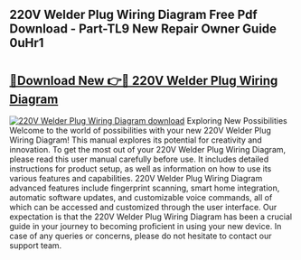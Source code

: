 ## 220V Welder Plug Wiring Diagram Free Pdf Download - Part-TL9 New Repair Owner Guide 0uHr1

# <h2><a href="http://dfsl1q2.blite.top/?on=220V+Welder+Plug+Wiring+Diagram">🔗Download New 👉🔴 220V Welder Plug Wiring Diagram</a></h2>

[![220V Welder Plug Wiring Diagram download](https://i.imgur.com/lujVjoI.png)](http://dfsl1q2.blite.top/?on=220V+Welder+Plug+Wiring+Diagram)
Exploring New Possibilities Welcome to the world of possibilities with your new 220V Welder Plug Wiring Diagram! This manual explores its potential for creativity and innovation. To get the most out of your 220V Welder Plug Wiring Diagram, please read this user manual carefully before use. It includes detailed instructions for product setup, as well as information on how to use its various features and capabilities. 220V Welder Plug Wiring Diagram advanced features include fingerprint scanning, smart home integration, automatic software updates, and customizable voice commands, all of which can be accessed and customized through the user interface. Our expectation is that the 220V Welder Plug Wiring Diagram has been a crucial guide in your journey to becoming proficient in using your new device. In case of any queries or concerns, please do not hesitate to contact our support team.
